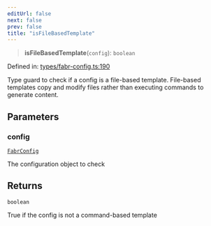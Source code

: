 ```yaml
---
editUrl: false
next: false
prev: false
title: "isFileBasedTemplate"
---
```


> **isFileBasedTemplate**(`config`): `boolean`

Defined in: [types/fabr-config.ts:190](https://github.com/yashjawale/fabr/blob/f92675816a3f8768b3ea0b7f8742e3a12556014c/src/types/fabr-config.ts#L190)

Type guard to check if a config is a file-based template.
File-based templates copy and modify files rather than executing commands to generate content.

## Parameters

### config

[`FabrConfig`](/fabr/api/types/fabr-config/interfaces/fabrconfig/)

The configuration object to check

## Returns

`boolean`

True if the config is not a command-based template
